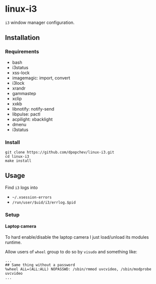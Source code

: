 # linux-i3

`i3` window manager configuration.

## Installation

### Requirements

- bash
- i3status
- xss-lock
- imagemagic: import, convert
- i3lock
- xrandr
- gammastep
- xclip
- xxkb
- libnotify: notify-send
- libpulse: pactl
- acpilight: xbacklight
- dmenu
- i3status

### Install

```
git clone https://github.com/dpopchev/linux-i3.git
cd linux-i3
make install
```

## Usage

Find `i3` logs into

- `~/.xsession-errors`
- `/run/user/$uid/i3/errlog.$pid`

### Setup

#### Laptop camera

To hard enable/disable the laptop camera I just load/unload its modules
runtime.

Allow users of `wheel` group to do so by `visudo` and something like:

```
...
## Same thing without a password
%wheel ALL=(ALL:ALL) NOPASSWD: /sbin/rmmod uvcvideo, /sbin/modprobe uvcvideo
...
```

